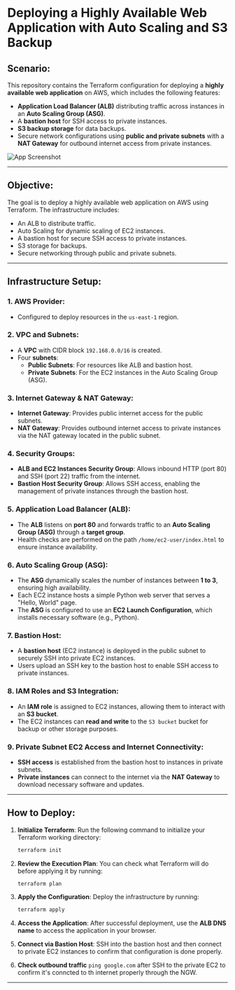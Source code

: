 # Deploying a Highly Available Web Application with Auto Scaling and S3 Backup

## Scenario:
This repository contains the Terraform configuration for deploying a **highly available web application** on AWS, which includes the following features:

- **Application Load Balancer (ALB)** distributing traffic across instances in an **Auto Scaling Group (ASG)**.
- A **bastion host** for SSH access to private instances.
- **S3 backup storage** for data backups.
- Secure network configurations using **public and private subnets** with a **NAT Gateway** for outbound internet access from private instances.

![App Screenshot](Desktop/1.jpg)

---

## Objective:
The goal is to deploy a highly available web application on AWS using Terraform. The infrastructure includes:

- An ALB to distribute traffic.
- Auto Scaling for dynamic scaling of EC2 instances.
- A bastion host for secure SSH access to private instances.
- S3 storage for backups.
- Secure networking through public and private subnets.

---

## Infrastructure Setup:

### 1. AWS Provider:
- Configured to deploy resources in the `us-east-1` region.

### 2. VPC and Subnets:
- A **VPC** with CIDR block `192.168.0.0/16` is created.
- Four **subnets**:
  - **Public Subnets**: For resources like ALB and bastion host.
  - **Private Subnets**: For the EC2 instances in the Auto Scaling Group (ASG).

### 3. Internet Gateway & NAT Gateway:
- **Internet Gateway**: Provides public internet access for the public subnets.
- **NAT Gateway**: Provides outbound internet access to private instances via the NAT gateway located in the public subnet.

### 4. Security Groups:
- **ALB and EC2 Instances Security Group**: Allows inbound HTTP (port 80) and SSH (port 22) traffic from the internet.
- **Bastion Host Security Group**: Allows SSH access, enabling the management of private instances through the bastion host.

### 5. Application Load Balancer (ALB):
- The **ALB** listens on **port 80** and forwards traffic to an **Auto Scaling Group (ASG)** through a **target group**.
- Health checks are performed on the  path `/home/ec2-user/index.html` to ensure instance availability.

### 6. Auto Scaling Group (ASG):
- The **ASG** dynamically scales the number of instances between **1 to 3**, ensuring high availability.
- Each EC2 instance hosts a simple Python web server that serves a "Hello, World" page.
- The **ASG** is configured to use an **EC2 Launch Configuration**, which installs necessary software (e.g., Python).

### 7. Bastion Host:
- A **bastion host** (EC2 instance) is deployed in the public subnet to securely SSH into private EC2 instances.
- Users upload an SSH key to the bastion host to enable SSH access to private instances.

### 8. IAM Roles and S3 Integration:
- An **IAM role** is assigned to EC2 instances, allowing them to interact with an **S3 bucket**.
- The EC2 instances can **read and write** to the `S3 bucket` bucket for backup or other storage purposes.

### 9. Private Subnet EC2 Access and Internet Connectivity:
- **SSH access** is established from the bastion host to instances in private subnets.
- **Private instances** can connect to the internet via the **NAT Gateway** to download necessary software and updates.

---

## How to Deploy:

1. **Initialize Terraform**:
   Run the following command to initialize your Terraform working directory:
   ```bash
   terraform init
   ```

2. **Review the Execution Plan**:
   You can check what Terraform will do before applying it by running:
   ```bash
   terraform plan
   ```

3. **Apply the Configuration**:
   Deploy the infrastructure by running:
   ```bash
   terraform apply
   ```

4. **Access the Application**:
   After successful deployment, use the **ALB DNS name** to access the application in your browser.

5. **Connect via Bastion Host**:
   SSH into the bastion host and then connect to private EC2 instances to confirm that configuration is done properly.

6. **Check outbound traffic**
   `ping google.com` after SSH to the private EC2 to confirm it's conncted to th internet properly through the NGW.   

---
